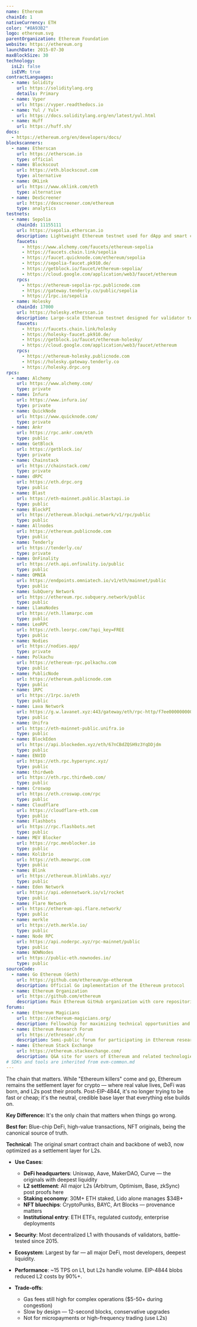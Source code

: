 ```yaml
---
name: Ethereum
chainId: 1
nativeCurrency: ETH
color: "#8A93B2"
logo: ethereum.svg
parentOrganization: Ethereum Foundation
website: https://ethereum.org
launchDate: 2015-07-30
maxBlockSize: 30
technology:
  isL2: false
  isEVM: true
contractLanguages:
  - name: Solidity
    url: https://soliditylang.org
    details: Primary
  - name: Vyper
    url: https://vyper.readthedocs.io
  - name: Yul / Yul+
    url: https://docs.soliditylang.org/en/latest/yul.html
  - name: Huff
    url: https://huff.sh/
docs:
  - https://ethereum.org/en/developers/docs/
blockscanners:
  - name: Etherscan
    url: https://etherscan.io
    type: official
  - name: Blockscout
    url: https://eth.blockscout.com
    type: alternative
  - name: OKLink
    url: https://www.oklink.com/eth
    type: alternative
  - name: DexScreener
    url: https://dexscreener.com/ethereum
    type: analytics
testnets:
  - name: Sepolia
    chainId: 11155111
    url: https://sepolia.etherscan.io
    description: Lightweight Ethereum testnet used for dApp and smart contract testing with fast confirmations.
    faucets:
      - https://www.alchemy.com/faucets/ethereum-sepolia
      - https://faucets.chain.link/sepolia
      - https://faucet.quicknode.com/ethereum/sepolia
      - https://sepolia-faucet.pk910.de/
      - https://getblock.io/faucet/ethereum-sepolia/
      - https://cloud.google.com/application/web3/faucet/ethereum
    rpcs:
      - https://ethereum-sepolia-rpc.publicnode.com
      - https://gateway.tenderly.co/public/sepolia
      - https://1rpc.io/sepolia
  - name: Holesky
    chainId: 17000
    url: https://holesky.etherscan.io
    description: Large-scale Ethereum testnet designed for validator testing, staking, and infrastructure simulation.
    faucets:
      - https://faucets.chain.link/holesky
      - https://holesky-faucet.pk910.de/
      - https://getblock.io/faucet/ethereum-holesky/
      - https://cloud.google.com/application/web3/faucet/ethereum
    rpcs:
      - https://ethereum-holesky.publicnode.com
      - https://holesky.gateway.tenderly.co
      - https://holesky.drpc.org
rpcs:
  - name: Alchemy
    url: https://www.alchemy.com/
    type: private
  - name: Infura
    url: https://www.infura.io/
    type: private
  - name: QuickNode
    url: https://www.quicknode.com/
    type: private
  - name: Ankr
    url: https://rpc.ankr.com/eth
    type: public
  - name: GetBlock
    url: https://getblock.io/
    type: private
  - name: Chainstack
    url: https://chainstack.com/
    type: private
  - name: dRPC
    url: https://eth.drpc.org
    type: public
  - name: Blast
    url: https://eth-mainnet.public.blastapi.io
    type: public
  - name: BlockPI
    url: https://ethereum.blockpi.network/v1/rpc/public
    type: public
  - name: Allnodes
    url: https://ethereum.publicnode.com
    type: public
  - name: Tenderly
    url: https://tenderly.co/
    type: private
  - name: OnFinality
    url: https://eth.api.onfinality.io/public
    type: public
  - name: OMNIA
    url: https://endpoints.omniatech.io/v1/eth/mainnet/public
    type: public
  - name: SubQuery Network
    url: https://ethereum.rpc.subquery.network/public
    type: public
  - name: LlamaNodes
    url: https://eth.llamarpc.com
    type: public
  - name: LeoRPC
    url: https://eth.leorpc.com/?api_key=FREE
    type: public
  - name: Nodies
    url: https://nodies.app/
    type: private
  - name: Polkachu
    url: https://ethereum-rpc.polkachu.com
    type: public
  - name: PublicNode
    url: https://ethereum.publicnode.com
    type: public
  - name: 1RPC
    url: https://1rpc.io/eth
    type: public
  - name: Lava Network
    url: https://g.w.lavanet.xyz:443/gateway/eth/rpc-http/f7ee0000000000000000000000000000
    type: public
  - name: Unifra
    url: https://eth-mainnet-public.unifra.io
    type: public
  - name: BlockEden
    url: https://api.blockeden.xyz/eth/67nCBdZQSH9z3YqDDjdm
    type: public
  - name: ENVIO
    url: https://eth.rpc.hypersync.xyz/
    type: public
  - name: thirdweb
    url: https://eth.rpc.thirdweb.com/
    type: public
  - name: Croswap
    url: https://eth.croswap.com/rpc
    type: public
  - name: Cloudflare
    url: https://cloudflare-eth.com
    type: public
  - name: Flashbots
    url: https://rpc.flashbots.net
    type: public
  - name: MEV Blocker
    url: https://rpc.mevblocker.io
    type: public
  - name: Kolibrio
    url: https://eth.meowrpc.com
    type: public
  - name: Blink
    url: https://ethereum.blinklabs.xyz/
    type: public
  - name: Eden Network
    url: https://api.edennetwork.io/v1/rocket
    type: public
  - name: Flare Network
    url: https://ethereum-api.flare.network/
    type: public
  - name: merkle
    url: https://eth.merkle.io/
    type: public
  - name: Node RPC
    url: https://api.noderpc.xyz/rpc-mainnet/public
    type: public
  - name: NOWNodes
    url: https://public-eth.nownodes.io/
    type: public
sourceCode:
  - name: Go Ethereum (Geth)
    url: https://github.com/ethereum/go-ethereum
    description: Official Go implementation of the Ethereum protocol
  - name: Ethereum Organization
    url: https://github.com/ethereum
    description: Main Ethereum GitHub organization with core repositories
forums:
  - name: Ethereum Magicians
    url: https://ethereum-magicians.org/
    description: Fellowship for maximizing technical opportunities and collaboration across the Ethereum community
  - name: Ethereum Research Forum
    url: https://ethresear.ch/
    description: Semi-public forum for participating in Ethereum research with new findings and development opportunities
  - name: Ethereum Stack Exchange
    url: https://ethereum.stackexchange.com/
    description: Q&A site for users of Ethereum and related technologies
# SDKs and tools are inherited from evm-common.md
---
```


The chain that matters. While "Ethereum killers" come and go, Ethereum remains the settlement layer for crypto — where real value lives, DeFi was born, and L2s post their proofs. Post-EIP-4844, it's no longer trying to be fast or cheap; it's the neutral, credible base layer that everything else builds on.

**Key Difference:** It's the only chain that matters when things go wrong.

**Best for:** Blue-chip DeFi, high-value transactions, NFT originals, being the canonical source of truth.

**Technical:** The original smart contract chain and backbone of web3, now optimized as a settlement layer for L2s.

- **Use Cases**:
  - **DeFi headquarters**: Uniswap, Aave, MakerDAO, Curve — the originals with deepest liquidity
  - **L2 settlement**: All major L2s (Arbitrum, Optimism, Base, zkSync) post proofs here
  - **Staking economy**: 30M+ ETH staked, Lido alone manages $34B+
  - **NFT bluechips**: CryptoPunks, BAYC, Art Blocks — provenance matters
  - **Institutional entry**: ETH ETFs, regulated custody, enterprise deployments

- **Security**: Most decentralized L1 with thousands of validators, battle-tested since 2015.
- **Ecosystem**: Largest by far — all major DeFi, most developers, deepest liquidity.
- **Performance**: ~15 TPS on L1, but L2s handle volume. EIP-4844 blobs reduced L2 costs by 90%+.
- **Trade-offs**:
  - Gas fees still high for complex operations ($5-50+ during congestion)
  - Slow by design — 12-second blocks, conservative upgrades
  - Not for micropayments or high-frequency trading (use L2s)
